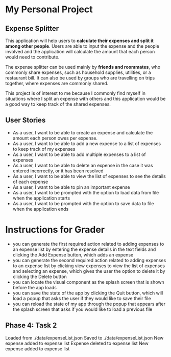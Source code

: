 # My Personal Project

## Expense Splitter

This application will help users to **calculate their expenses and split it among other people**. Users are able to
input the expense and the people involved and the application will calculate the amount that each person would 
need to contribute.

The expense splitter can be used mainly by **friends and roommates**, who commonly share expenses, such as household
supplies, utilities, or a restaurant bill. It can also be used by groups who are travelling on trips together,
where expenses are commonly shared. 

This project is of interest to me because I commonly find myself in situations where I split an expense with others 
and this application would be a good way to keep track of the shared expenses.

## User Stories

- As a user, I want to be able to create an expense and calculate the amount each person owes per expense.
- As a user, I want to be able to add a new expense to a list of expenses to keep track of my expenses
- As a user, I want to be able to add multiple expenses to a list of expenses
- As a user, I want to be able to delete an expense in the case it was entered incorrectly, or it has been resolved
- As a user, I want to be able to view the list of expenses to see the details of each expense
- As a user, I want to be able to pin an important expense
- As a user, I want to be prompted with the option to load data from file when the application starts 
- As a user, I want to be prompted with the option to save data to file when the application ends

# Instructions for Grader

- you can generate the first required action related to adding expenses to an expense list by entering the expense details in the text fields and clicking the Add Expense button, which adds an expense
- you can generate the second required action related to adding expenses to an expense list by clicking view expenses to view the list of expenses and selecting an expense, which gives the user the option to delete it by clicking the Delete button
- you can locate the visual component as the splash screen that is shown before the app loads
- you can save the state of the app by clicking the Quit button, which will load a popup that asks the user if they would like to save their file
- you can reload the state of my app through the popup that appears after the splash screen that asks if you would like to load a previous file

## Phase 4: Task 2
Loaded from ./data/expenseList.json
Saved to ./data/expenseList.json
New expense added to expense list
Expense deleted to expense list
New expense added to expense list
